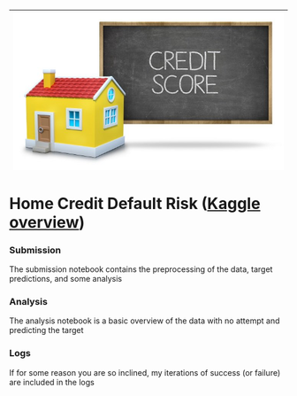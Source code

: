 | <img src="photos/title.jpg" alt="Title image" style="float:left;"/> | 
|:--:| 

# Home Credit Default Risk ([Kaggle overview](https://www.kaggle.com/c/home-credit-default-risk))

### Submission

The submission notebook contains the preprocessing of the data, target predictions, and some analysis

### Analysis

The analysis notebook is a basic overview of the data with no attempt and predicting the target

### Logs

If for some reason you are so inclined, my iterations of success (or failure) are included in the logs

